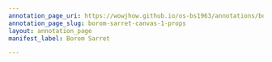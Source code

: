 ```yaml
---
annotation_page_uri: https://wowjhow.github.io/os-bs1963/annotations/borom-sarret-canvas-1-props.json
annotation_page_slug: borom-sarret-canvas-1-props
layout: annotation_page
manifest_label: Borom Sarret

---
```

